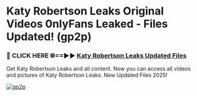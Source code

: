 # Katy Robertson Leaks Original Videos 0nlyFans Leaked - Files Updated! (gp2p)

<h3>🔴 CLICK HERE 🌐==►► <a href="https://tinyurl.com/2wckxsce" rel="nofollow">Katy Robertson Leaks Updated Files</a></h3>

Get Katy Robertson Leaks and all content. Now you can access all videos and pictures of Katy Robertson Leaks. New Updated Files 2025!

[![gp2p](https://i.imgur.com/AFduVYN.gif)](https://tinyurl.com/2wckxsce)
